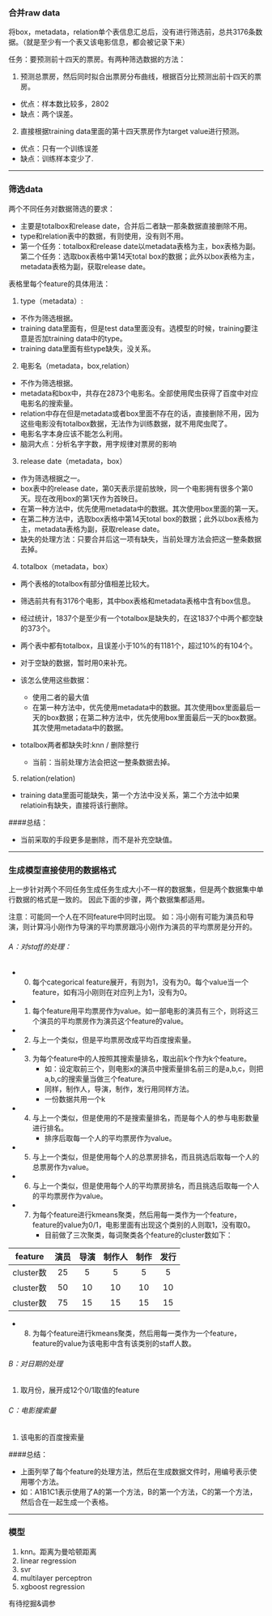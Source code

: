 
### 合并raw data

将box，metadata，relation单个表信息汇总后，没有进行筛选前，总共3176条数据。（就是至少有一个表又该电影信息，都会被记录下来）

任务：要预测前十四天的票房。有两种筛选数据的方法：
1. 预测总票房，然后同时拟合出票房分布曲线，根据百分比预测出前十四天的票房。
- 优点：样本数比较多，2802
- 缺点：两个误差。

2. 直接根据training data里面的第十四天票房作为target value进行预测。
- 优点：只有一个训练误差
- 缺点：训练样本变少了.

---------------------------------------------------------------------------

### 筛选data

两个不同任务对数据筛选的要求：

- 主要是totalbox和release date，合并后二者缺一那条数据直接删除不用。
- type和relation表中的数据，有则使用，没有则不用。
- 第一个任务：totalbox和release date以metadata表格为主，box表格为副。
  第二个任务：选取box表格中第14天total box的数据；此外以box表格为主，metadata表格为副，获取release date。

表格里每个feature的具体用法：

1. type（metadata）:
  + 不作为筛选根据。
  + training data里面有，但是test data里面没有。选模型的时候，training要注意是否加training data中的type。
  + training data里面有些type缺失，没关系。

2. 电影名（metadata，box,relation）
  + 不作为筛选根据。
  + metadata和box中，共存在2873个电影名。全部使用爬虫获得了百度中对应电影名的搜索量。
  + relation中存在但是metadata或者box里面不存在的话，直接删除不用，因为这些电影没有totalbox数据，无法作为训练数据，就不用爬虫爬了。
  + 电影名字本身应该不能怎么利用。
  + 脑洞大点：分析名字字数，用字规律对票房的影响

3. release date（metadata，box）
  + 作为筛选根据之一。
  + box表中的release date，第0天表示提前放映，同一个电影拥有很多个第0天。现在改用box的第1天作为首映日。
  + 在第一种方法中，优先使用metadata中的数据。其次使用box里面的第一天。
  + 在第二种方法中，选取box表格中第14天total box的数据；此外以box表格为主，metadata表格为副，获取release date。
  + 缺失的处理方法：只要合并后这一项有缺失，当前处理方法会把这一整条数据去掉。

4. totalbox（metadata，box）
  + 两个表格的totalbox有部分值相差比较大。
  + 筛选前共有有3176个电影，其中box表格和metadata表格中含有box信息。
  + 经过统计，1837个是至少有一个totalbox是缺失的，在这1837个中两个都空缺的373个。
  + 两个表中都有totalbox，且误差小于10%的有1181个，超过10%的有104个。
  + 对于空缺的数据，暂时用0来补充。

  + 该怎么使用这些数据：
    + 使用二者的最大值
    + 在第一种方法中，优先使用metadata中的数据。其次使用box里面最后一天的box数据；在第二种方法中，优先使用box里面最后一天的box数据。其次使用metadata中的数据。

  + totalbox两者都缺失时:knn / 删除整行
    + 当前：当前处理方法会把这一整条数据去掉。

5. relation(relation)
  + training data里面可能缺失，第一个方法中没关系，第二个方法中如果relatioin有缺失，直接将该行删除。

####总结：
- 当前采取的手段更多是删除，而不是补充空缺值。

---------------------------------------------------------------------------

### 生成模型直接使用的数据格式

上一步针对两个不同任务生成任务生成大小不一样的数据集，但是两个数据集中单行数据的格式是一致的。
因此下面的步骤，两个数据集都适用。

注意：可能同一个人在不同feature中同时出现。
            如：冯小刚有可能为演员和导演，则计算冯小刚作为导演的平均票房跟冯小刚作为演员的平均票房是分开的。

###### A：对staff的处理：
- 0. 每个categorical feature展开，有则为1，没有为0。每个value当一个feature，如有冯小刚则在对应列上为1，没有为0。
- 1. 每个feature用平均票房作为value。如一部电影的演员有三个，则将这三个演员的平均票房作为演员这个feature的value。
- 2. 与上一个类似，但是平均票房改成平均百度搜索量。
- 3. 为每个feature中的人按照其搜索量排名，取出前k个作为k个feature。
     - 如：设定取前三个，则电影x的演员中搜索量排名前三的是a,b,c，则把a,b,c的搜索量当做三个feature。
     - 同样，制作人，导演，制作，发行用同样方法。
     - 一份数据共用一个k
- 4. 与上一个类似，但是使用的不是搜索量排名，而是每个人的参与电影数量进行排名。
     - 排序后取每一个人的平均票房作为value。
- 5. 与上一个类似，但是使用每个人的总票房排名，而且挑选后取每一个人的总票房作为value。
- 6. 与上一个类似，但是使用每个人的平均票房排名，而且挑选后取每一个人的平均票房作为value。
- 7. 为每个feature进行kmeans聚类，然后用每一类作为一个feature，feature的value为0/1，电影里面有出现这个类别的人则取1，没有取0。
     - 目前做了三次聚类，每词聚类各个feature的cluster数如下：

| feature     | 演员|导演|制作人|制作|发行|
| :---------: |:--:| :-:| :-:| :-:| :-:|
| cluster数   | 25 | 5  | 5  | 5  | 5  |
| cluster数   | 50 | 10 | 10 | 10 | 10 |
| cluster数   | 75 | 15 | 15 | 15 | 15 |

- 8. 为每个feature进行kmeans聚类，然后用每一类作为一个feature，feature的value为该电影中含有该类别的staff人数。

###### B：对日期的处理
1. 取月份，展开成12个0/1取值的feature

###### C：电影搜索量
1. 该电影的百度搜索量

####总结：
- 上面列举了每个feature的处理方法，然后在生成数据文件时，用编号表示使用哪个方法。
- 如：A1B1C1表示使用了A的第一个方法，B的第一个方法，C的第一个方法，然后合在一起生成一个表格。

-------------------------------------------------------------------------

### 模型

1. knn。距离为曼哈顿距离
2. linear regression
3. svr
4. multilayer perceptron
5. xgboost regression

有待挖掘&调参

